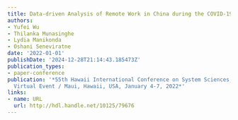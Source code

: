 ```yaml
---
title: Data-driven Analysis of Remote Work in China during the COVID-19 Pandemic
authors:
- Yufei Wu
- Thilanka Munasinghe
- Lydia Manikonda
- Oshani Seneviratne
date: '2022-01-01'
publishDate: '2024-12-28T21:14:43.185473Z'
publication_types:
- paper-conference
publication: '*55th Hawaii International Conference on System Sciences, HICSS 2022,
  Virtual Event / Maui, Hawaii, USA, January 4-7, 2022*'
links:
- name: URL
  url: http://hdl.handle.net/10125/79676
---
```

